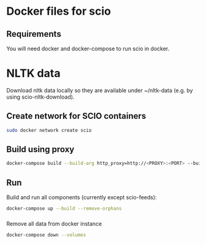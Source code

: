 # Docker files for scio

## Requirements

You will need docker and docker-compose to run scio in docker.

# NLTK data

Download nltk data locally so they are available under ~/nltk-data (e.g. by using scio-nltk-download).


## Create network for SCIO containers

```bash
sudo docker network create scio
```

## Build using proxy

```bash
docker-compose build --build-arg http_proxy=http://<PROXY>:<PORT> --build-arg https_proxy http://<PROXY>:<PORT>
```

## Run

Build and run all components (currently except scio-feeds):

```bash
docker-compose up --build --remove-orphans
```

###
Remove all data from docker instance

```bash
docker-compose down --volumes
```
